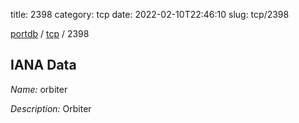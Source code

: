 title: 2398
category: tcp
date: 2022-02-10T22:46:10
slug: tcp/2398

[portdb](/) / [tcp](/category/tcp.html) / 2398


## IANA Data

_Name:_ orbiter

_Description:_ Orbiter


